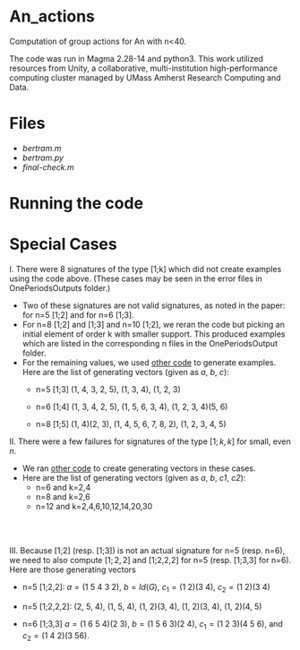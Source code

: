 # An_actions
Computation of group actions for An with n&lt;40.

The code was run in Magma 2.28-14 and python3. This work utilized resources from Unity, a collaborative, multi-institution high-performance computing cluster managed by UMass Amherst Research Computing and Data.

# Files

* *bertram.m*
* *bertram.py*
* *final-check.m*






# Running the code



# Special Cases

I. There were 8 signatures of the type [1;k] which did not create examples using the code above. (These cases may be seen in the error files in OnePeriodsOutputs folder.) 

* Two of these signatures are not valid signatures, as noted in the paper: for n=5 [1;2] and for n=6 [1;3].
* For n=8 [1;2] and [1;3] and n=10 [1;2], we reran the code but picking an initial element of order k with smaller support.  This produced examples which are listed in the corresponding n files in the OnePeriodsOutput folder.
* For the remaining values, we used [other code](https://github.com/jenpaulhus/breuer-modified) to generate examples. Here are the list of generating vectors (given as *a*, *b*, *c*):
	*  n=5 [1;3]  (1, 4, 3, 2, 5), (1, 3, 4), (1, 2, 3)

 	* n=6 [1;4]  (1, 3, 4, 2, 5), (1, 5, 6, 3, 4), (1, 2, 3, 4)(5, 6)

  	* n=8 [1;5]  (1, 4)(2, 3), (1, 4, 5, 6, 7, 8, 2), (1, 2, 3, 4, 5)
 


II. There were a few failures for signatures of the type $[1;k,k]$ for small, even $n$.

* We ran [other code](https://github.com/jenpaulhus/breuer-modified) to create generating vectors in these cases.
* Here are the list of generating vectors (given as *a*, *b*, *c1*, *c2*):
	* n=6 and k=2,4
	* n=8 and k=2,6
	* n=12 and k=2,4,6,10,12,14,20,30

<br > <br >

III. Because [1;2] (resp. [1;3]) is not an actual signature for n=5 (resp. n=6), we need to also compute $[1;2,2]$ and [1;2,2,2] for n=5 (resp. [1;3,3] for n=6).  Here are those generating vectors

* n=5 [1;2,2]: $a=(1\ 5\ 4\ 3\ 2)$, $b=Id(G)$, $c_1=(1\ 2)(3\ 4)$, $c_2=(1\ 2)(3\ 4)$

* n=5 [1;2,2,2]: (2, 5, 4),
(1, 5, 4),
(1, 2)(3, 4),
(1, 2)(3, 4),
(1, 2)(4, 5)

* n=6 [1;3,3] $a=(1\  6\  5\  4)(2 \ 3)$, $b=(1\  5\  6\  3)(2\  4)$, $c_1=(1\ 2\ 3)(4\ 5\ 6)$, and $c_2=(1\  4\ 2)(3\  5 6)$.





  





